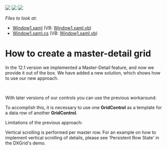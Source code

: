 <!-- default badges list -->
![](https://img.shields.io/endpoint?url=https://codecentral.devexpress.com/api/v1/VersionRange/128649296/11.1.4%2B)
[![](https://img.shields.io/badge/Open_in_DevExpress_Support_Center-FF7200?style=flat-square&logo=DevExpress&logoColor=white)](https://supportcenter.devexpress.com/ticket/details/E1000)
[![](https://img.shields.io/badge/📖_How_to_use_DevExpress_Examples-e9f6fc?style=flat-square)](https://docs.devexpress.com/GeneralInformation/403183)
<!-- default badges end -->
<!-- default file list -->
*Files to look at*:

* [Window1.xaml](./CS/Window1.xaml) (VB: [Window1.xaml.vb](./VB/Window1.xaml.vb))
* [Window1.xaml.cs](./CS/Window1.xaml.cs) (VB: [Window1.xaml.vb](./VB/Window1.xaml.vb))
<!-- default file list end -->
# How to create a master-detail grid


<p>In the 12.1 version we implemented a Master-Detail feature, and now we provide it out of the box. We have added a new solution, which shows how to use our new approach.</p><br />
<p>With later versions of our controls you can use the previous workaround:</p><p>To accomplish this, it is necessary to use one <strong>GridControl</strong> as a template for a data row of another <strong>GridControl</strong>.</p><p>Limitations of the previous approach:</p><p>Vertical scrolling is performed per master row. For an example on how to implement vertical scrolling of details, please see 'Persistent Row State' in the DXGrid's demo.</p>

<br/>


